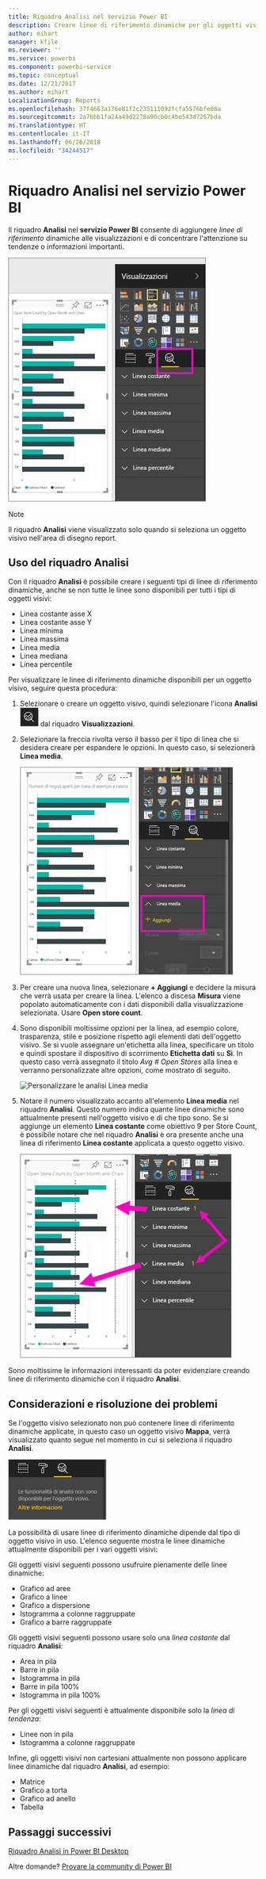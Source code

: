 ```yaml
---
title: Riquadro Analisi nel servizio Power BI
description: Creare linee di riferimento dinamiche per gli oggetti visivi nel servizio Power BI
author: mihart
manager: kfile
ms.reviewer: ''
ms.service: powerbi
ms.component: powerbi-service
ms.topic: conceptual
ms.date: 12/21/2017
ms.author: mihart
LocalizationGroup: Reports
ms.openlocfilehash: 37f4663a176e81f2c235111092fcfa5576bfe08a
ms.sourcegitcommit: 2a7bbb1fa24a49d2278a90cb0c4be543d7267bda
ms.translationtype: HT
ms.contentlocale: it-IT
ms.lasthandoff: 06/26/2018
ms.locfileid: "34244517"
---
```

# <a name="analytics-pane-in-power-bi-service"></a>Riquadro Analisi nel servizio Power BI
Il riquadro **Analisi** nel **servizio Power BI** consente di aggiungere *linee di riferimento* dinamiche alle visualizzazioni e di concentrare l'attenzione su tendenze o informazioni importanti.

![](media/service-analytics-pane/power-bi-analytics-pane.png)

> [!NOTE]
> Il riquadro **Analisi** viene visualizzato solo quando si seleziona un oggetto visivo nell'area di disegno report.
> 
> 

## <a name="using-the-analytics-pane"></a>Uso del riquadro Analisi
Con il riquadro **Analisi** è possibile creare i seguenti tipi di linee di riferimento dinamiche, anche se non tutte le linee sono disponibili per tutti i tipi di oggetti visivi:

* Linea costante asse X
* Linea costante asse Y
* Linea minima
* Linea massima
* Linea media
* Linea mediana
* Linea percentile


Per visualizzare le linee di riferimento dinamiche disponibili per un oggetto visivo, seguire questa procedura:

1. Selezionare o creare un oggetto visivo, quindi selezionare l'icona **Analisi** ![](media/service-analytics-pane/power-bi-analytics-icon.png) dal riquadro **Visualizzazioni**.

2. Selezionare la freccia rivolta verso il basso per il tipo di linea che si desidera creare per espandere le opzioni. In questo caso, si selezionerà **Linea media**.
   
   ![Aggiungere una linea media](media/service-analytics-pane/power-bi-add.png)

3. Per creare una nuova linea, selezionare **+ Aggiungi** e decidere la misura che verrà usata per creare la linea.  L'elenco a discesa **Misura** viene popolato automaticamente con i dati disponibili dalla visualizzazione selezionata. Usare **Open store count**.

5. Sono disponibili moltissime opzioni per la linea, ad esempio colore, trasparenza, stile e posizione rispetto agli elementi dati dell'oggetto visivo. Se si vuole assegnare un'etichetta alla linea, specificare un titolo e quindi spostare il dispositivo di scorrimento **Etichetta dati** su **Sì**.  In questo caso verrà assegnato il titolo *Avg # Open Stores* alla linea e verranno personalizzate altre opzioni, come mostrato di seguito.
   
   ![Personalizzare le analisi Linea media](media/service-analytics-pane/power-bi-average-line2.png)

1. Notare il numero visualizzato accanto all'elemento **Linea media** nel riquadro **Analisi**. Questo numero indica quante linee dinamiche sono attualmente presenti nell'oggetto visivo e di che tipo sono. Se si aggiunge un elemento **Linea costante** come obiettivo 9 per Store Count, è possibile notare che nel riquadro **Analisi** è ora presente anche una linea di riferimento **Linea costante** applicata a questo oggetto visivo.
   
   ![](media/service-analytics-pane/power-bi-reference-lines.png)
   

Sono moltissime le informazioni interessanti da poter evidenziare creando linee di riferimento dinamiche con il riquadro **Analisi**.

## <a name="considerations-and-troubleshooting"></a>Considerazioni e risoluzione dei problemi

Se l'oggetto visivo selezionato non può contenere linee di riferimento dinamiche applicate, in questo caso un oggetto visivo **Mappa**, verrà visualizzato quanto segue nel momento in cui si seleziona il riquadro **Analisi**.
   
![Le analisi non sono disponibili](media/service-analytics-pane/power-bi-no-lines.png)

La possibilità di usare linee di riferimento dinamiche dipende dal tipo di oggetto visivo in uso. L'elenco seguente mostra le linee dinamiche attualmente disponibili per i vari oggetti visivi:

Gli oggetti visivi seguenti possono usufruire pienamente delle linee dinamiche:

* Grafico ad aree
* Grafico a linee
* Grafico a dispersione
* Istogramma a colonne raggruppate
* Grafico a barre raggruppate

Gli oggetti visivi seguenti possono usare solo una *linea costante* dal riquadro **Analisi**:

* Area in pila
* Barre in pila
* Istogramma in pila
* Barre in pila 100%
* Istogramma in pila 100%

Per gli oggetti visivi seguenti è attualmente disponibile solo la *linea di tendenza*:

* Linee non in pila
* Istogramma a colonne raggruppate

Infine, gli oggetti visivi non cartesiani attualmente non possono applicare linee dinamiche dal riquadro **Analisi**, ad esempio:

* Matrice
* Grafico a torta
* Grafico ad anello
* Tabella

## <a name="next-steps"></a>Passaggi successivi
[Riquadro Analisi in Power BI Desktop](desktop-analytics-pane.md)

Altre domande? [Provare la community di Power BI](http://community.powerbi.com/)

